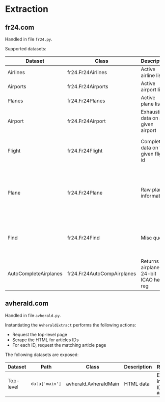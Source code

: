 # Extraction

## fr24.com

Handled in file `fr24.py`.

Supported datasets:

Dataset|Class|Description|Remarks
---|---|---|---
Airlines|fr24.Fr24Airlines|Active airline list|Mostly static
Airports|fr24.Fr24Airports|Active airport list|Mostly static
Planes|fr24.Fr24Planes|Active plane list|Dynamically updated
Airport|fr24.Fr24Airport|Exhaustive data on a given airport|Requires the airport ICAO designator
Flight|fr24.Fr24Flight|Complete data on the given flight id|Requires a valid fr24.com internal flight id
Plane|fr24.Fr24Plane|Raw plane information|Requires the aircraft reg; not trivial to transform (dynamic main key value)
Find|fr24.Fr24Find|Misc query|Requires a query string; accepts ICAO, IATA, a/c reg
AutoCompleteAirplanes|fr24.Fr24AutoCompAirplanes|Returns airplane 24-bit ICAO hex reg|Requires airplane reg

## avherald.com

Handled in file `avherald.py`.

Instantiating the `AvheraldExtract` performs the following actions:
* Request the top-level page
* Scrape the HTML for articles IDs
* For each ID, request the matching article page

The following datasets are exposed:

Dataset|Path|Class|Description|Remarks
---|---|---|---|---
Top-level|`data['main']`|avherald.AvheraldMain|HTML data |Enclosed in CSS ID `#ad1cell`
